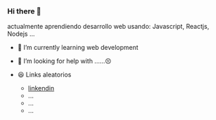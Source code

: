 ### Hi there 👋

<!--
**0ozen/0ozen** is a ✨ _special_ ✨ repository because its `README.md` (this file) appears on your GitHub profile.
-->
actualmente aprendiendo desarrollo web usando: Javascript, Reactjs, Nodejs ...



- 🌱 I’m currently learning web development

- 🤔 I’m looking for help with ......😣

- 😆 Links aleatorios 
    - [linkendin](https://www.linkedin.com/in/jhean-undifined/)
    - ...
    - ...
    - ...

